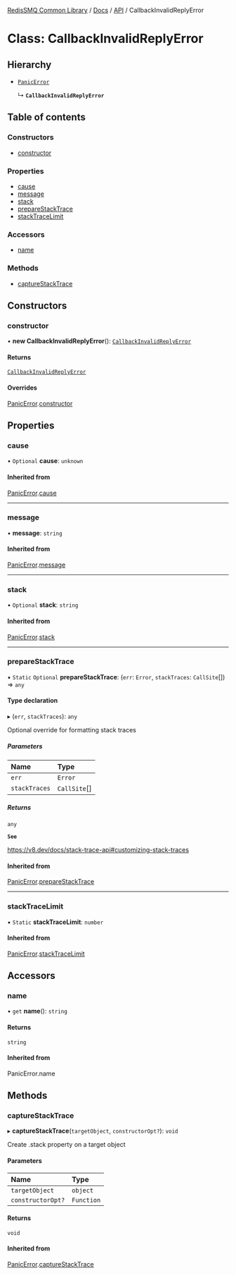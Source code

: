 [RedisSMQ Common Library](../../../README.md) / [Docs](../../README.md) / [API](../README.md) / CallbackInvalidReplyError

# Class: CallbackInvalidReplyError

## Hierarchy

- [`PanicError`](PanicError.md)

  ↳ **`CallbackInvalidReplyError`**

## Table of contents

### Constructors

- [constructor](CallbackInvalidReplyError.md#constructor)

### Properties

- [cause](CallbackInvalidReplyError.md#cause)
- [message](CallbackInvalidReplyError.md#message)
- [stack](CallbackInvalidReplyError.md#stack)
- [prepareStackTrace](CallbackInvalidReplyError.md#preparestacktrace)
- [stackTraceLimit](CallbackInvalidReplyError.md#stacktracelimit)

### Accessors

- [name](CallbackInvalidReplyError.md#name)

### Methods

- [captureStackTrace](CallbackInvalidReplyError.md#capturestacktrace)

## Constructors

### constructor

• **new CallbackInvalidReplyError**(): [`CallbackInvalidReplyError`](CallbackInvalidReplyError.md)

#### Returns

[`CallbackInvalidReplyError`](CallbackInvalidReplyError.md)

#### Overrides

[PanicError](PanicError.md).[constructor](PanicError.md#constructor)

## Properties

### cause

• `Optional` **cause**: `unknown`

#### Inherited from

[PanicError](PanicError.md).[cause](PanicError.md#cause)

___

### message

• **message**: `string`

#### Inherited from

[PanicError](PanicError.md).[message](PanicError.md#message)

___

### stack

• `Optional` **stack**: `string`

#### Inherited from

[PanicError](PanicError.md).[stack](PanicError.md#stack)

___

### prepareStackTrace

▪ `Static` `Optional` **prepareStackTrace**: (`err`: `Error`, `stackTraces`: `CallSite`[]) => `any`

#### Type declaration

▸ (`err`, `stackTraces`): `any`

Optional override for formatting stack traces

##### Parameters

| Name | Type |
| :------ | :------ |
| `err` | `Error` |
| `stackTraces` | `CallSite`[] |

##### Returns

`any`

**`See`**

https://v8.dev/docs/stack-trace-api#customizing-stack-traces

#### Inherited from

[PanicError](PanicError.md).[prepareStackTrace](PanicError.md#preparestacktrace)

___

### stackTraceLimit

▪ `Static` **stackTraceLimit**: `number`

#### Inherited from

[PanicError](PanicError.md).[stackTraceLimit](PanicError.md#stacktracelimit)

## Accessors

### name

• `get` **name**(): `string`

#### Returns

`string`

#### Inherited from

PanicError.name

## Methods

### captureStackTrace

▸ **captureStackTrace**(`targetObject`, `constructorOpt?`): `void`

Create .stack property on a target object

#### Parameters

| Name | Type |
| :------ | :------ |
| `targetObject` | `object` |
| `constructorOpt?` | `Function` |

#### Returns

`void`

#### Inherited from

[PanicError](PanicError.md).[captureStackTrace](PanicError.md#capturestacktrace)
